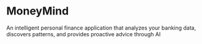 # MoneyMind
An intelligent personal finance application that analyzes your banking data, discovers patterns, and provides proactive advice through AI
